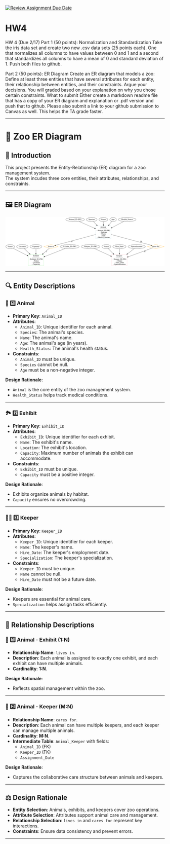 [![Review Assignment Due Date](https://classroom.github.com/assets/deadline-readme-button-22041afd0340ce965d47ae6ef1cefeee28c7c493a6346c4f15d667ab976d596c.svg)](https://classroom.github.com/a/hiWoDjT-)
# HW4
HW 4
(Due 2/17)
Part 1 (50 points): Normalization and Standardization 
Take the iris data set and create two new .csv data sets (25 points each). One that normalizes all columns to have values between 0 and 1 and a second that standardizes all columns to have a mean of 0 and standard deviation of 1.
Push both files to github. 

Part 2 (50 points): ER Diagram 
Create an ER diagram that models a zoo:
Define at least three entities that have several attributes for each entity, their relationship between entities, and their constraints. Argue your decisions. You will graded based on your explanation on why you chose certain constraints. 
What to submit 
Either create a markdown readme file that has a copy of your ER diagram and explanation or .pdf version and push that to github.
Please also submit a link to your github submission to Canvas as well. This helps the TA grade faster. 

---
# 🐾 Zoo ER Diagram

## 📖 Introduction
This project presents the Entity-Relationship (ER) diagram for a zoo management system.  
The system incudes three core entities, their attributes, relationships, and constraints.

---

## 🖼️ ER Diagram

![ER Diagram](./zoo_er_diagram.png)

---

## 🔍 Entity Descriptions

### 🐘 1️⃣ Animal  
- **Primary Key**: `Animal_ID`  
- **Attributes**:  
  - `Animal_ID`: Unique identifier for each animal.  
  - `Species`: The animal's species.  
  - `Name`: The animal's name.  
  - `Age`: The animal's age (in years).  
  - `Health_Status`: The animal's health status.  
- **Constraints**:  
  - `Animal_ID` must be unique.  
  - `Species` cannot be null.  
  - `Age` must be a non-negative integer.  

**Design Rationale**:  
- `Animal` is the core entity of the zoo management system.  
- `Health_Status` helps track medical conditions.  

---

### 🏞️ 2️⃣ Exhibit  
- **Primary Key**: `Exhibit_ID`  
- **Attributes**:  
  - `Exhibit_ID`: Unique identifier for each exhibit.  
  - `Name`: The exhibit's name.  
  - `Location`: The exhibit's location.  
  - `Capacity`: Maximum number of animals the exhibit can accommodate.  
- **Constraints**:  
  - `Exhibit_ID` must be unique.  
  - `Capacity` must be a positive integer.  

**Design Rationale**:  
- Exhibits organize animals by habitat.  
- `Capacity` ensures no overcrowding.  

---

### 🧑‍🌾 3️⃣ Keeper  
- **Primary Key**: `Keeper_ID`  
- **Attributes**:  
  - `Keeper_ID`: Unique identifier for each keeper.  
  - `Name`: The keeper's name.  
  - `Hire_Date`: The keeper's employment date.  
  - `Specialization`: The keeper's specialization.  
- **Constraints**:  
  - `Keeper_ID` must be unique.  
  - `Name` cannot be null.  
  - `Hire_Date` must not be a future date.  

**Design Rationale**:  
- Keepers are essential for animal care.  
- `Specialization` helps assign tasks efficiently.  

---

## 🔗 Relationship Descriptions

### 🏡 1️⃣ Animal - Exhibit (1:N)  
- **Relationship Name**: `lives in`.  
- **Description**: Each animal is assigned to exactly one exhibit, and each exhibit can have multiple animals.  
- **Cardinality**: **1:N**.  

**Design Rationale**:  
- Reflects spatial management within the zoo.  

---

### 🤝 2️⃣ Animal - Keeper (M:N)  
- **Relationship Name**: `cares for`.  
- **Description**: Each animal can have multiple keepers, and each keeper can manage multiple animals.  
- **Cardinality**: **M:N**.  
- **Intermediate Table**: `Animal_Keeper` with fields:  
  - `Animal_ID` (FK)  
  - `Keeper_ID` (FK)  
  - `Assignment_Date`  

**Design Rationale**:  
- Captures the collaborative care structure between animals and keepers.  

---

## ⚖️ Design Rationale

- **Entity Selection**: Animals, exhibits, and keepers cover zoo operations.  
- **Attribute Selection**: Attributes support animal care and management.  
- **Relationship Selection**: `lives in` and `cares for` represent key interactions.  
- **Constraints**: Ensure data consistency and prevent errors.  

---
